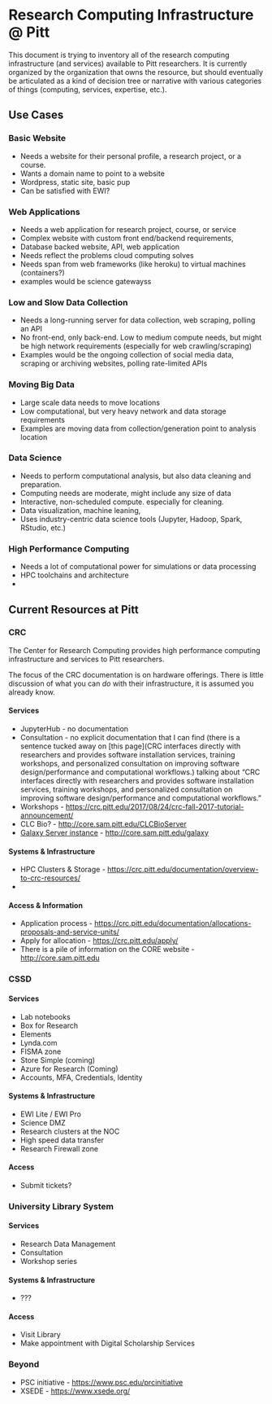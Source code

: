 # Research Computing Infrastructure @ Pitt
This document is trying to inventory all of the research computing infrastructure (and services) available to Pitt researchers. It is currently organized by the organization that owns the resource, but should eventually be articulated as a kind of decision tree or narrative with various categories of things (computing, services, expertise, etc.).

## Use Cases

### Basic Website

* Needs a website for their personal profile, a research project, or a course.
* Wants a domain name to point to a website
* Wordpress, static site, basic pup
* Can be satisfied with EWI?

### Web Applications

* Needs a web application for research project, course, or service
* Complex website with custom front end/backend requirements,  
* Database backed website, API, web application
* Needs reflect the problems cloud computing solves
* Needs span from web frameworks (like heroku) to virtual machines (containers?)
* examples would be science gatewayss

### Low and Slow Data Collection

* Needs a long-running server for data collection, web scraping, polling an API
* No front-end, only back-end. Low to medium compute needs, but might be high network requirements (especially for web crawling/scraping)
* Examples would be the ongoing collection of social media data, scraping or archiving websites, polling rate-limited APIs

### Moving Big Data
* Large scale data needs to move locations
* Low computational, but very heavy network and data storage requirements
* Examples are moving data from collection/generation point to analysis location

### Data Science
* Needs to perform computational analysis, but also data cleaning and preparation. 
* Computing needs are moderate, might include any size of data
* Interactive, non-scheduled compute. especially for cleaning.
* Data visualization, machine leaning, 
* Uses industry-centric data science tools (Jupyter, Hadoop, Spark, RStudio, etc.)

### High Performance Computing
* Needs a lot of computational power for simulations or data processing
* HPC toolchains and architecture
* 


## Current Resources at Pitt

### CRC
The Center for Research Computing provides high performance computing infrastructure and services to Pitt researchers. 

The focus of the CRC documentation is on hardware offerings. There is little discussion of what you can *do* with their infrastructure, it is assumed you already know.

#### Services

* JupyterHub - no documentation
* Consultation - no explicit documentation that I can find (there is a sentence tucked away on [this page](CRC interfaces directly with researchers and provides software installation services, training workshops, and personalized consultation on improving software design/performance and computational workflows.) talking about “CRC interfaces directly with researchers and provides software installation services, training workshops, and personalized consultation on improving software design/performance and computational workflows.”
* Workshops - https://crc.pitt.edu/2017/08/24/crc-fall-2017-tutorial-announcement/
* CLC Bio? - http://core.sam.pitt.edu/CLCBioServer
* [Galaxy Server instance](https://galaxyproject.org) - http://core.sam.pitt.edu/galaxy



#### Systems & Infrastructure
* HPC Clusters & Storage - https://crc.pitt.edu/documentation/overview-to-crc-resources/
* 

#### Access & Information
* Application process - https://crc.pitt.edu/documentation/allocations-proposals-and-service-units/
* Apply for allocation - https://crc.pitt.edu/apply/
* There is a pile of information on the CORE website - http://core.sam.pitt.edu

### CSSD

#### Services
* Lab notebooks
* Box for Research
* Elements
* Lynda.com
* FISMA zone
* Store Simple (coming)
* Azure for Research (Coming)
* Accounts, MFA, Credentials, Identity

#### Systems & Infrastructure
* EWI Lite / EWI Pro
* Science DMZ 
* Research clusters at the NOC
* High speed data transfer
* Research Firewall zone


#### Access
* Submit tickets?


### University Library System

#### Services
* Research Data Management
* Consultation
* Workshop series

#### Systems & Infrastructure
* ???

#### Access
* Visit Library
* Make appointment with Digital Scholarship Services

### Beyond

* PSC initiative - https://www.psc.edu/prcinitiative
* XSEDE - https://www.xsede.org/
